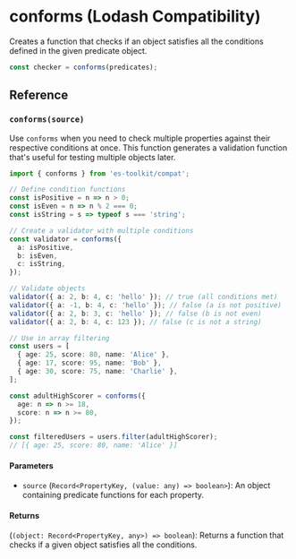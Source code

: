 # conforms (Lodash Compatibility)

Creates a function that checks if an object satisfies all the conditions defined in the given predicate object.

```typescript
const checker = conforms(predicates);
```

## Reference

### `conforms(source)`

Use `conforms` when you need to check multiple properties against their respective conditions at once. This function generates a validation function that's useful for testing multiple objects later.

```typescript
import { conforms } from 'es-toolkit/compat';

// Define condition functions
const isPositive = n => n > 0;
const isEven = n => n % 2 === 0;
const isString = s => typeof s === 'string';

// Create a validator with multiple conditions
const validator = conforms({
  a: isPositive,
  b: isEven,
  c: isString,
});

// Validate objects
validator({ a: 2, b: 4, c: 'hello' }); // true (all conditions met)
validator({ a: -1, b: 4, c: 'hello' }); // false (a is not positive)
validator({ a: 2, b: 3, c: 'hello' }); // false (b is not even)
validator({ a: 2, b: 4, c: 123 }); // false (c is not a string)

// Use in array filtering
const users = [
  { age: 25, score: 80, name: 'Alice' },
  { age: 17, score: 95, name: 'Bob' },
  { age: 30, score: 75, name: 'Charlie' },
];

const adultHighScorer = conforms({
  age: n => n >= 18,
  score: n => n >= 80,
});

const filteredUsers = users.filter(adultHighScorer);
// [{ age: 25, score: 80, name: 'Alice' }]
```

#### Parameters

- `source` (`Record<PropertyKey, (value: any) => boolean>`): An object containing predicate functions for each property.

#### Returns

(`(object: Record<PropertyKey, any>) => boolean`): Returns a function that checks if a given object satisfies all the conditions.
